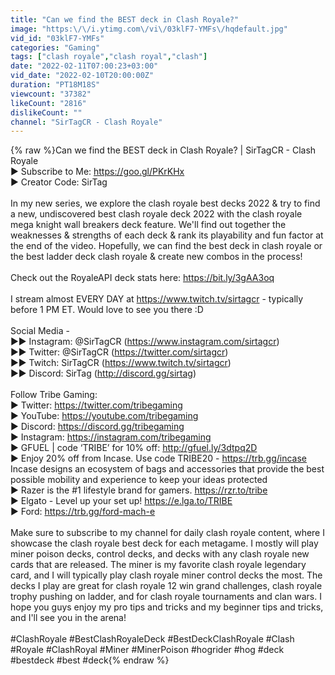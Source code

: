```yaml
---
title: "Can we find the BEST deck in Clash Royale?"
image: "https:\/\/i.ytimg.com\/vi\/03klF7-YMFs\/hqdefault.jpg"
vid_id: "03klF7-YMFs"
categories: "Gaming"
tags: ["clash royale","clash royal","clash"]
date: "2022-02-11T07:00:23+03:00"
vid_date: "2022-02-10T20:00:00Z"
duration: "PT18M18S"
viewcount: "37382"
likeCount: "2816"
dislikeCount: ""
channel: "SirTagCR - Clash Royale"
---
```

{% raw %}Can we find the BEST deck in Clash Royale? | SirTagCR - Clash Royale<br />► Subscribe to Me: <a rel="nofollow" target="blank" href="https://goo.gl/PKrKHx">https://goo.gl/PKrKHx</a><br />► Creator Code: SirTag<br /><br />In my new series, we explore the clash royale best decks 2022 &amp; try to find a new, undiscovered best clash royale deck 2022 with the clash royale mega knight wall breakers deck feature. We'll find out together the weaknesses &amp; strengths of each deck &amp; rank its playability and fun factor at the end of the video. Hopefully, we can find the best deck in clash royale or the best ladder deck clash royale &amp; create new combos in the process!<br /><br />Check out the RoyaleAPI deck stats here: <a rel="nofollow" target="blank" href="https://bit.ly/3gAA3oq">https://bit.ly/3gAA3oq</a><br /><br />I stream almost EVERY DAY at <a rel="nofollow" target="blank" href="https://www.twitch.tv/sirtagcr">https://www.twitch.tv/sirtagcr</a> - typically before 1 PM ET. Would love to see you there :D<br /><br />Social Media -<br />►► Instagram: @SirTagCR (<a rel="nofollow" target="blank" href="https://www.instagram.com/sirtagcr)">https://www.instagram.com/sirtagcr)</a><br />►► Twitter: @SirTagCR (<a rel="nofollow" target="blank" href="https://twitter.com/sirtagcr)">https://twitter.com/sirtagcr)</a> <br />►► Twitch: SirTagCR (<a rel="nofollow" target="blank" href="https://www.twitch.tv/sirtagcr)">https://www.twitch.tv/sirtagcr)</a><br />►► Discord: SirTag (<a rel="nofollow" target="blank" href="http://discord.gg/sirtag)">http://discord.gg/sirtag)</a><br /><br />Follow Tribe Gaming:<br />▶ Twitter: <a rel="nofollow" target="blank" href="https://twitter.com/tribegaming">https://twitter.com/tribegaming</a><br />▶ YouTube: <a rel="nofollow" target="blank" href="https://youtube.com/tribegaming">https://youtube.com/tribegaming</a><br />▶ Discord: <a rel="nofollow" target="blank" href="https://discord.gg/tribegaming">https://discord.gg/tribegaming</a><br />▶ Instagram: <a rel="nofollow" target="blank" href="https://instagram.com/tribegaming">https://instagram.com/tribegaming</a><br />▶ GFUEL | code ‘TRIBE’ for 10% off: <a rel="nofollow" target="blank" href="http://gfuel.ly/3dtpq2D">http://gfuel.ly/3dtpq2D</a><br />▶ Enjoy 20% off from Incase. Use code TRIBE20 - <a rel="nofollow" target="blank" href="https://trb.gg/incase">https://trb.gg/incase</a> <br />Incase designs an ecosystem of bags and accessories that provide the best possible mobility and experience to keep your ideas protected<br />▶ Razer is the #1 lifestyle brand for gamers. <a rel="nofollow" target="blank" href="https://rzr.to/tribe">https://rzr.to/tribe</a> <br />▶ Elgato - Level up your set up! <a rel="nofollow" target="blank" href="https://e.lga.to/TRIBE">https://e.lga.to/TRIBE</a><br />▶ Ford: <a rel="nofollow" target="blank" href="https://trb.gg/ford-mach-e">https://trb.gg/ford-mach-e</a><br /><br />Make sure to subscribe to my channel for daily clash royale content, where I showcase the clash royale best deck for each metagame. I mostly will play miner poison decks, control decks, and decks with any clash royale new cards that are released. The miner is my favorite clash royale legendary card, and I will typically play clash royale miner control decks the most. The decks I play are great for clash royale 12 win grand challenges, clash royale trophy pushing on ladder, and for clash royale tournaments and clan wars. I hope you guys enjoy my pro tips and tricks and my beginner tips and tricks, and I'll see you in the arena!<br /><br />#ClashRoyale #BestClashRoyaleDeck #BestDeckClashRoyale #Clash #Royale #ClashRoyal #Miner #MinerPoison #hogrider #hog #deck #bestdeck #best #deck{% endraw %}
